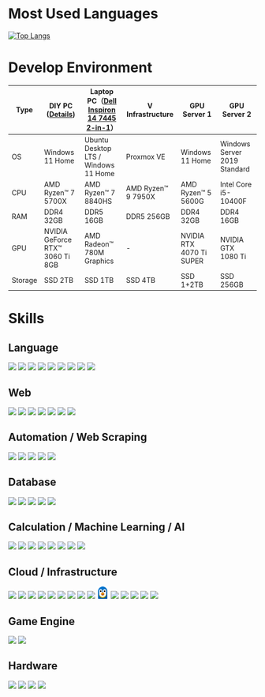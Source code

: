 # Most Used Languages

[![Top Langs](https://github-readme-stats.vercel.app/api/top-langs/?username=Atamol&layout=donut-vertical)](https://github.com/Atamol/github-readme-stats)

# Develop Environment

| Type | DIY PC ([Details](https://hackmd.io/@Atamol/rJACV5wza)) | Laptop PC（[Dell Inspiron 14 7445 2-in-1](https://www.dell.com/ja-jp/shop/dell%E3%81%AE%E3%83%8E%E3%83%BC%E3%83%88%E3%83%91%E3%82%BD%E3%82%B3%E3%83%B3/inspiron-14-2-in-1-%E3%83%8E%E3%83%BC%E3%83%88%E3%83%91%E3%82%BD%E3%82%B3%E3%83%B3/spd/inspiron-14-7445-2-in-1-laptop)）| V Infrastructure | GPU Server 1 | GPU Server 2 |
|---|---|---|---|---|---|
| OS | Windows 11 Home | Ubuntu Desktop LTS / Windows 11 Home | Proxmox VE | Windows 11 Home | Windows Server 2019 Standard |
| CPU | AMD Ryzen™ 7 5700X | AMD Ryzen™ 7 8840HS | AMD Ryzen™ 9 7950X | AMD Ryzen™ 5 5600G | Intel Core i5-10400F |
| RAM | DDR4 32GB | DDR5 16GB | DDR5 256GB | DDR4 32GB | DDR4 16GB |
| GPU | NVIDIA GeForce RTX™ 3060 Ti 8GB | AMD Radeon™ 780M Graphics | - | NVIDIA RTX 4070 Ti SUPER | NVIDIA GTX 1080 Ti |
| Storage | SSD 2TB | SSD 1TB | SSD 4TB | SSD 1+2TB | SSD 256GB |

# Skills

## Language

<a href="https://learn.microsoft.com/en-us/dotnet/csharp/" title="C#" target="_blank"><img src="https://cdn.jsdelivr.net/gh/devicons/devicon/icons/csharp/csharp-original.svg" width="25"/></a> <a href="https://isocpp.org/" title="C++" target="_blank"><img src="https://cdn.jsdelivr.net/gh/devicons/devicon/icons/cplusplus/cplusplus-original.svg" width="25"/></a> <a href="https://developer.mozilla.org/en-US/docs/Web/JavaScript" title="JavaScript" target="_blank"><img src="https://cdn.jsdelivr.net/gh/devicons/devicon/icons/javascript/javascript-original.svg" width="25"/></a> <a href="https://www.typescriptlang.org/" title="TypeScript" target="_blank"><img src="https://cdn.jsdelivr.net/gh/devicons/devicon/icons/typescript/typescript-original.svg" width="25"/></a> <a href="https://www.php.net/" title="PHP" target="_blank"><img src="https://cdn.jsdelivr.net/gh/devicons/devicon/icons/php/php-original.svg" width="25"/></a> <a href="https://www.python.org/" title="Python" target="_blank"><img src="https://cdn.jsdelivr.net/gh/devicons/devicon/icons/python/python-original.svg" width="25"/></a> <a href="https://www.ruby-lang.org/" title="Ruby" target="_blank"><img src="https://cdn.jsdelivr.net/gh/devicons/devicon/icons/ruby/ruby-original.svg" width="25"/></a> <a href="https://www.rust-lang.org/" title="Rust" target="_blank"><img src="https://www.rust-lang.org/static/images/rust-logo-blk.svg" width="25"/></a> <a href="https://go.dev/" title="Go" target="_blank"><img src="https://go.dev/blog/go-brand/Go-Logo/PNG/Go-Logo_Blue.png" width="25"/></a>

## Web

<a href="https://laravel.com/" title="Laravel" target="_blank"><img src="https://avatars.githubusercontent.com/u/958072?s=200&v=4" width="25"/></a> <a href="https://www.djangoproject.com/" title="Django" target="_blank"><img src="https://cdn.jsdelivr.net/gh/devicons/devicon/icons/django/django-plain.svg" width="25"/></a> <a href="https://flask.palletsprojects.com/" title="Flask" target="_blank"><img src="https://cdn.jsdelivr.net/gh/devicons/devicon/icons/flask/flask-original.svg" width="25"/></a> <a href="https://rubyonrails.org/" title="Ruby on Rails" target="_blank"><img src="https://cdn.jsdelivr.net/gh/devicons/devicon/icons/rails/rails-plain.svg" width="25"/></a> <a href="https://nestjs.com/" title="NestJS" target="_blank"><img src="https://nestjs.com/logo-small-gradient.d792062c.svg" width="25"/></a> <a href="https://react.dev/" title="React" target="_blank"><img src="https://cdn.jsdelivr.net/gh/devicons/devicon/icons/react/react-original.svg" width="25"/></a> <a href="https://nextjs.org/" title="Next.js" target="_blank"><img src="https://cdn.jsdelivr.net/gh/devicons/devicon/icons/nextjs/nextjs-original.svg" width="25"/></a>

## Automation / Web Scraping

<a href="https://requests.readthedocs.io/" title="Requests" target="_blank"><img src="https://requests.readthedocs.io/en/latest/_static/requests-sidebar.png" width="25"/></a> <a href="https://www.crummy.com/software/BeautifulSoup/" title="BeautifulSoup" target="_blank"><img src="https://www.crummy.com/software/BeautifulSoup/10.1.jpg" width="25"/></a> <a href="https://playwright.dev/" title="Playwright" target="_blank"><img src="https://avatars.githubusercontent.com/u/983927?s=200&v=4" width="25"/></a> <a href="https://pptr.dev/" title="Puppeteer" target="_blank"><img src="https://playwright.dev/img/playwright-logo.svg" width="25"/></a> <a href="https://cheerio.js.org/" title="Cheerio" target="_blank"><img src="https://avatars.githubusercontent.com/u/6906516?s=200&v=4" width="25"/></a>

## Database

<a href="https://www.mysql.com/" title="MySQL" target="_blank"><img src="https://www.mysql.com/common/logos/logo-mysql-170x115.png" width="25"/></a> <a href="https://www.postgresql.org/" title="PostgreSQL" target="_blank"><img src="https://www.postgresql.org/media/img/about/press/elephant.png" width="25"/></a> <a href="https://mariadb.org/" title="MariaDB" target="_blank"><img src="https://mariadb.com/wp-content/uploads/2019/11/mariadb-logo-vertical_blue.svg" width="25"/></a> <a href="https://redis.io/" title="Redis" target="_blank"><img src="https://cdn.jsdelivr.net/gh/devicons/devicon/icons/redis/redis-original.svg" width="25"/></a> <a href="https://aws.amazon.com/dynamodb/" title="DynamoDB" target="_blank"><img src="https://icon.icepanel.io/AWS/svg/Database/DynamoDB.svg" width="25"/></a>

## Calculation / Machine Learning / AI

<a href="https://pandas.pydata.org/" title="Pandas" target="_blank"><img src="https://pandas.pydata.org/static/img/pandas_mark.svg" width="25"/></a> <a href="https://numpy.org/" title="NumPy" target="_blank"><img src="https://avatars.githubusercontent.com/u/15658638?s=200&v=4" width="25"/></a> <a href="https://scikit-learn.org/" title="scikit-learn" target="_blank"><img src="https://avatars.githubusercontent.com/u/21003710?s=200&v=4" width="25"/></a> <a href="https://www.tensorflow.org/" title="TensorFlow" target="_blank"><img src="https://avatars.githubusercontent.com/u/365630?s=200&v=4" width="25"/></a> <a href="https://pytorch.org/" title="PyTorch" target="_blank"><img src="https://avatars.githubusercontent.com/u/111992358?s=200&v=4" width="25"/></a> <a href="https://github.com/rust-ndarray/ndarray" title="ndarray" target="_blank"><img src="https://rust-ndarray.github.io/images/rust-ndarray_logo.svg" width="25"/></a> <a href="https://openai.com/" title="OpenAI" target="_blank"><img src="https://avatars.githubusercontent.com/u/14957082?s=200&v=4" width="25"/></a> <a href="https://www.anthropic.com/index/claude" title="Claude" target="_blank"><img src="https://images.seeklogo.com/logo-png/55/1/claude-logo-png_seeklogo-554534.png" width="25"/></a>

## Cloud / Infrastructure

<a href="https://aws.amazon.com/" title="AWS" target="_blank"><img src="https://avatars.githubusercontent.com/u/2232217?s=200&v=4" width="25"/></a> <a href="https://azure.microsoft.com/" title="Azure" target="_blank"><img src="https://avatars.githubusercontent.com/u/6844498?s=200&v=4" width="25"/></a> <a href="https://cloud.google.com/" title="GCP" target="_blank"><img src="https://www.vectorlogo.zone/logos/google_cloud/google_cloud-icon.svg" width="25"/></a> <a href="https://aws.amazon.com/amplify/" title="Amplify" target="_blank"><img src="https://icon.icepanel.io/AWS/svg/Front-End-Web-Mobile/Amplify.svg" width="25"/></a> <a href="https://aws.amazon.com/lambda/" title="Lambda" target="_blank"><img src="https://icon.icepanel.io/AWS/svg/Compute/Lambda.svg" width="25"/></a> <a href="https://aws.amazon.com/connect/" title="Connect" target="_blank"><img src="https://icon.icepanel.io/AWS/svg/Business-Applications/Connect.svg" width="25"/></a> <a href="https://www.docker.com/" title="Docker" target="_blank"><img src="https://avatars.githubusercontent.com/u/5429470?s=200&v=4" width="25"/></a> <a href="https://kubernetes.io/" title="Kubernetes" target="_blank"><img src="https://avatars.githubusercontent.com/u/13629408?s=200&v=4" width="25"/></a> <a href="https://github.com/features/actions" title="GitHub Actions" target="_blank"><img src="https://avatars.githubusercontent.com/u/44036562?s=200&v=4" width="25"/></a> <a href="https://learn.microsoft.com/en-us/windows/wsl/" title="WSL" target="_blank"><img src="https://raw.githubusercontent.com/microsoft/WSL/master/Images/Square44x44Logo.targetsize-256.png" width="25"/></a> <a href="https://www.prisma.io/" title="Prisma" target="_blank"><img src="https://avatars.githubusercontent.com/u/17219288?s=200&v=4" width="25"/></a> <a href="https://www.nginx.com/" title="nginx" target="_blank"><img src="https://images.icon-icons.com/2699/PNG/512/nginx_logo_icon_169915.png" width="25"/></a> <a href="https://httpd.apache.org/" title="Apache" target="_blank"><img src="https://www.apache.org/foundation/press/kit/feather.svg" width="15"/></a> <a href="https://www.cloudflare.com/" title="Cloudflare" target="_blank"><img src="https://cf-assets.www.cloudflare.com/slt3lc6tev37/CHOl0sUhrumCxOXfRotGt/081f81d52274080b2d026fdf163e3009/cloudflare-icon-color_3x.png" width="25"/></a> <a href="https://www.proxmox.com/" title="Proxmox" target="_blank"><img src="https://img.icons8.com/?size=256&id=GxnnEGl75yew&format=png" width="25"/></a>

## Game Engine

<a href="https://unity.com/" title="Unity" target="_blank"><img src="https://cdn.sanity.io/images/fuvbjjlp/production/2495ab2daae11fd3ed5d6b84477d513869f9a1b4-89x100.png" width="25"/></a> <a href="https://bevyengine.org/" title="Bevy" target="_blank"><img src="https://avatars.githubusercontent.com/u/60047606?s=200&v=4" width="25"/></a>

## Hardware

<a href="https://bambulab.com/" title="Bambu Lab" target="_blank"><img src="https://media.printables.com/media/prints/754259/images/5885287_be47d97c-1aee-45e2-9f54-09a06093081a_b35039bb-5086-43b5-8b8d-4dde65caf490/thumbs/inside/1280x960/webp/bambulablogo.webp" width="25"/></a> <a href="https://www.raspberrypi.com/" title="Raspberry Pi" target="_blank"><img src="https://www.raspberrypi.com/app/uploads/2022/02/COLOUR-Raspberry-Pi-Symbol-Registered-150x150.png" width="25"/></a> <a href="https://www.arduino.cc/" title="Arduino" target="_blank"><img src="https://images.icon-icons.com/2699/PNG/512/arduino_logo_icon_170518.png" width="25"/></a> <a href="https://developer.nvidia.com/embedded/jetson-nano-developer-kit" title="Jetson Nano" target="_blank"><img src="https://cdn.iconscout.com/icon/free/png-512/free-nvidia-logo-icon-download-in-svg-png-gif-file-formats--technology-social-media-company-vol-5-pack-logos-icons-3030185.png?f=webp&w=256" width="25"/></a>
